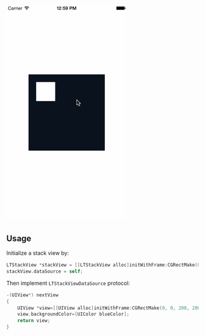 
# ![LTStackView](https://raw.githubusercontent.com/ltebean/LTStackView/master/image/demo.gif)

## Usage

Initialize a stack view by:

```objective-c
LTStackView *stackView = [[LTStackView alloc]initWithFrame:CGRectMake(0, 0, 320, 480)];
stackView.dataSource = self;
```

Then implement `LTStackViewDataSource` protocol:

```objective-c
-(UIView*) nextView
{
    UIView *view=[[UIView alloc]initWithFrame:CGRectMake(0, 0, 200, 200)];
    view.backgroundColor=[UIColor blueColor];    
    return view;
}
```